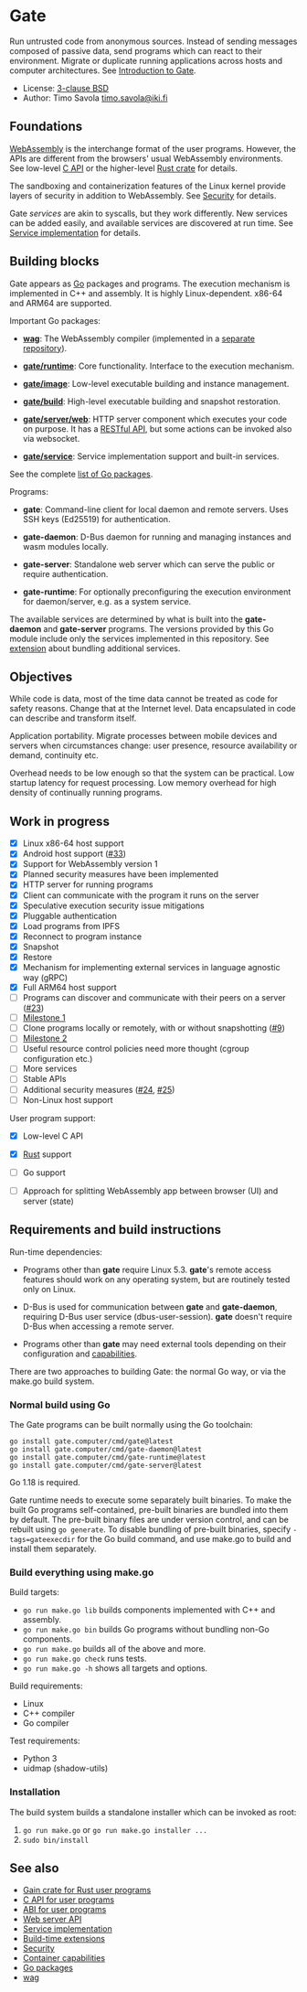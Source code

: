 # Gate

Run untrusted code from anonymous sources.  Instead of sending messages
composed of passive data, send programs which can react to their environment.
Migrate or duplicate running applications across hosts and computer
architectures.
See [Introduction to Gate](https://savo.la/introduction-to-gate.html).

- License: [3-clause BSD](LICENSE)
- Author: Timo Savola <timo.savola@iki.fi>


## Foundations

[WebAssembly](https://webassembly.org) is the interchange format of the user
programs.  However, the APIs are different from the browsers' usual WebAssembly
environments.  See low-level [C API](doc/c-api.md) or the higher-level
[Rust crate](https://crates.io/crates/gain) for details.

The sandboxing and containerization features of the Linux kernel provide layers
of security in addition to WebAssembly.  See [Security](doc/security.md) for
details.

Gate *services* are akin to syscalls, but they work differently.  New services
can be added easily, and available services are discovered at run time.  See
[Service implementation](doc/service.md) for details.


## Building blocks

Gate appears as [Go](https://go.dev) packages and programs.  The execution
mechanism is implemented in C++ and assembly.  It is highly Linux-dependent.
x86-64 and ARM64 are supported.

Important Go packages:

  - [**wag**](https://pkg.go.dev/gate.computer/wag):
    The WebAssembly compiler (implemented in a
    [separate repository](https://gate.computer/wag)).

  - [**gate/runtime**](https://pkg.go.dev/gate.computer/gate/runtime):
    Core functionality.  Interface to the execution mechanism.

  - [**gate/image**](https://pkg.go.dev/gate.computer/gate/image):
    Low-level executable building and instance management.

  - [**gate/build**](https://pkg.go.dev/gate.computer/gate/build):
    High-level executable building and snapshot restoration.

  - [**gate/server/web**](https://pkg.go.dev/gate.computer/gate/server/web):
    HTTP server component which executes your code on purpose.  It has a
    [RESTful API](doc/web-api.md), but some actions can be invoked also via websocket.

  - [**gate/service**](https://pkg.go.dev/gate.computer/gate/service):
    Service implementation support and built-in services.

See the complete [list of Go packages](https://pkg.go.dev/gate.computer/gate).

Programs:

  - **gate**:
    Command-line client for local daemon and remote servers.  Uses SSH keys
    (Ed25519) for authentication.

  - **gate-daemon**:
    D-Bus daemon for running and managing instances and wasm modules locally.

  - **gate-server**:
    Standalone web server which can serve the public or require authentication.

  - **gate-runtime**:
    For optionally preconfiguring the execution environment for daemon/server,
    e.g. as a system service.

The available services are determined by what is built into the **gate-daemon**
and **gate-server** programs.  The versions provided by this Go module include
only the services implemented in this repository.  See
[extension](doc/extension.md) about bundling additional services.


## Objectives

While code is data, most of the time data cannot be treated as code for safety
reasons.  Change that at the Internet level.  Data encapsulated in code can
describe and transform itself.

Application portability.  Migrate processes between mobile devices and servers
when circumstances change: user presence, resource availability or demand,
continuity etc.

Overhead needs to be low enough so that the system can be practical.  Low
startup latency for request processing.  Low memory overhead for high density
of continually running programs.


## Work in progress

  - [x] Linux x86-64 host support
  - [x] Android host support ([#33](https://github.com/gate-computer/gate/issues/33))
  - [x] Support for WebAssembly version 1
  - [x] Planned security measures have been implemented
  - [x] HTTP server for running programs
  - [x] Client can communicate with the program it runs on the server
  - [x] Speculative execution security issue mitigations
  - [x] Pluggable authentication
  - [x] Load programs from IPFS
  - [x] Reconnect to program instance
  - [x] Snapshot
  - [x] Restore
  - [x] Mechanism for implementing external services in language agnostic way (gRPC)
  - [x] Full ARM64 host support
  - [ ] Programs can discover and communicate with their peers on a server ([#23](https://github.com/gate-computer/gate/issues/23))
  - [ ] [Milestone 1](https://github.com/gate-computer/gate/milestone/1)
  - [ ] Clone programs locally or remotely, with or without snapshotting ([#9](https://github.com/gate-computer/gate/issues/9))
  - [ ] [Milestone 2](https://github.com/gate-computer/gate/milestone/2)
  - [ ] Useful resource control policies need more thought (cgroup configuration etc.)
  - [ ] More services
  - [ ] Stable APIs
  - [ ] Additional security measures ([#24](https://github.com/gate-computer/gate/issues/24), [#25](https://github.com/gate-computer/gate/issues/25))
  - [ ] Non-Linux host support

User program support:

  - [x] Low-level C API
  - [x] [Rust](https://crates.io/crates/gain) support
  - [ ] Go support
  - [ ] Approach for splitting WebAssembly app between browser (UI) and server (state)


## Requirements and build instructions

Run-time dependencies:

- Programs other than **gate** require Linux 5.3.  **gate**'s remote access
  features should work on any operating system, but are routinely tested only
  on Linux.

- D-Bus is used for communication between **gate** and **gate-daemon**,
  requiring D-Bus user service (dbus-user-session).  **gate** doesn't require
  D-Bus when accessing a remote server.

- Programs other than **gate** may need external tools depending on their
  configuration and [capabilities](doc/linux-capabilities.md).

There are two approaches to building Gate: the normal Go way, or via the
make.go build system.


### Normal build using Go

The Gate programs can be built normally using the Go toolchain:

	go install gate.computer/cmd/gate@latest
	go install gate.computer/cmd/gate-daemon@latest
	go install gate.computer/cmd/gate-runtime@latest
	go install gate.computer/cmd/gate-server@latest

Go 1.18 is required.

Gate runtime needs to execute some separately built binaries.  To make the
built Go programs self-contained, pre-built binaries are bundled into them by
default.  The pre-built binary files are under version control, and can be
rebuilt using `go generate`.  To disable bundling of pre-built binaries,
specify `-tags=gateexecdir` for the Go build command, and use make.go to build
and install them separately.


### Build everything using make.go

Build targets:

  - `go run make.go lib` builds components implemented with C++ and assembly.
  - `go run make.go bin` builds Go programs without bundling non-Go components.
  - `go run make.go` builds all of the above and more.
  - `go run make.go check` runs tests.
  - `go run make.go -h` shows all targets and options.

Build requirements:

  - Linux
  - C++ compiler
  - Go compiler

Test requirements:

  - Python 3
  - uidmap (shadow-utils)


### Installation

The build system builds a standalone installer which can be invoked as root:

  1. `go run make.go` or `go run make.go installer ...`
  2. `sudo bin/install`


## See also

- [Gain crate for Rust user programs](https://crates.io/crates/gain)
- [C API for user programs](doc/c-api.md)
- [ABI for user programs](doc/abi.md)
- [Web server API](doc/web-api.md)
- [Service implementation](doc/service.md)
- [Build-time extensions](doc/extension.md)
- [Security](doc/security.md)
- [Container capabilities](doc/linux-capabilities.md)
- [Go packages](https://pkg.go.dev/gate.computer/gate)
- [wag](https://gate.computer/wag)

